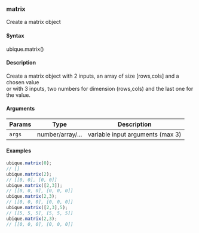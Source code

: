 ### matrix

Create a matrix object


#### Syntax

ubique.matrix()


#### Description

Create a matrix object with 2 inputs, an array of size [rows,cols] and a chosen value  
or with 3 inputs, two numbers for dimension (rows,cols) and the last one for the value.  



#### Arguments

|Params|Type|Description
|---------|----|-----------
|`args` | number/array/... | variable input arguments (max 3)


#### Examples

```js
ubique.matrix(0);
// []
ubique.matrix(2);
// [[0, 0], [0, 0]]
ubique.matrix([2,3]);
// [[0, 0, 0], [0, 0, 0]]
ubique.matrix(2,3);
// [[0, 0, 0], [0, 0, 0]]
ubique.matrix([2,3],5);
// [[5, 5, 5], [5, 5, 5]]
ubique.matrix(2,3);
// [[0, 0, 0], [0, 0, 0]]
```

